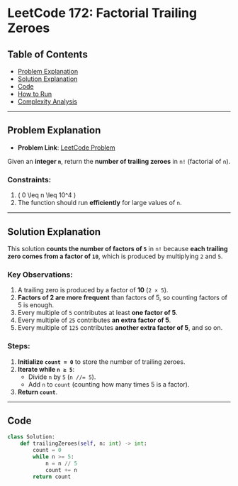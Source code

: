 # LeetCode 172: Factorial Trailing Zeroes

## Table of Contents
- [Problem Explanation](#problem-explanation)
- [Solution Explanation](#solution-explanation)
- [Code](#code)
- [How to Run](#how-to-run)
- [Complexity Analysis](#complexity-analysis)

---

## Problem Explanation

- **Problem Link**: [LeetCode Problem](https://leetcode.com/problems/factorial-trailing-zeroes/)

Given an **integer `n`**, return the **number of trailing zeroes** in `n!` (factorial of `n`).

### Constraints:
1. \( 0 \leq n \leq 10^4 \)
2. The function should run **efficiently** for large values of `n`.

---

## Solution Explanation

This solution **counts the number of factors of `5`** in `n!` because **each trailing zero comes from a factor of `10`**, which is produced by multiplying `2` and `5`.

### Key Observations:

1. A trailing zero is produced by a factor of **10** (`2 × 5`).
2. **Factors of 2 are more frequent** than factors of 5, so counting factors of 5 is enough.
3. Every multiple of `5` contributes at least **one factor of 5**.
4. Every multiple of `25` contributes **an extra factor of 5**.
5. Every multiple of `125` contributes **another extra factor of 5**, and so on.

### Steps:

1. **Initialize `count = 0`** to store the number of trailing zeroes.
2. **Iterate while `n ≥ 5`**:
   - Divide `n` by `5` (`n //= 5`).
   - Add `n` to `count` (counting how many times 5 is a factor).
3. **Return `count`**.

---

## Code

```python
class Solution:
    def trailingZeroes(self, n: int) -> int:
        count = 0
        while n >= 5:
            n = n // 5
            count += n
        return count
